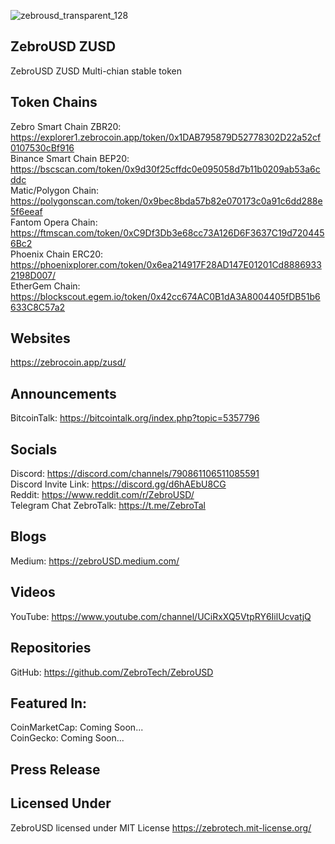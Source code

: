 ![zebrousd_transparent_128](https://user-images.githubusercontent.com/32578764/173227408-1fc6f197-4437-41b3-8db9-d277ddc4834d.png)

## ZebroUSD ZUSD
ZebroUSD ZUSD Multi-chian stable token

## Token Chains
Zebro Smart Chain ZBR20: https://explorer1.zebrocoin.app/token/0x1DAB795879D52778302D22a52cf0107530cBf916<br />
Binance Smart Chain BEP20: https://bscscan.com/token/0x9d30f25cffdc0e095058d7b11b0209ab53a6cddc<br />
Matic/Polygon Chain: https://polygonscan.com/token/0x9bec8bda57b82e070173c0a91c6dd288e5f6eeaf<br />
Fantom Opera Chain: https://ftmscan.com/token/0xC9Df3Db3e68cc73A126D6F3637C19d7204456Bc2<br />
Phoenix Chain ERC20: https://phoenixplorer.com/token/0x6ea214917F28AD147E01201Cd88869332198D007/<br />
EtherGem Chain: https://blockscout.egem.io/token/0x42cc674AC0B1dA3A8004405fDB51b6633C8C57a2<br />

## Websites
https://zebrocoin.app/zusd/<br />

## Announcements
BitcoinTalk: https://bitcointalk.org/index.php?topic=5357796

## Socials
Discord: https://discord.com/channels/790861106511085591<br />
Discord Invite Link: https://discord.gg/d6hAEbU8CG<br />
Reddit: https://www.reddit.com/r/ZebroUSD/<br />
Telegram Chat ZebroTalk: https://t.me/ZebroTal<br />

## Blogs
Medium: https://zebroUSD.medium.com/

## Videos
YouTube: https://www.youtube.com/channel/UCiRxXQ5VtpRY6IilUcvatjQ

## Repositories
GitHub: https://github.com/ZebroTech/ZebroUSD

## Featured In: 
CoinMarketCap: Coming Soon...<br />
CoinGecko: Coming Soon...

## Press Release

## Licensed Under
ZebroUSD licensed under MIT License https://zebrotech.mit-license.org/

